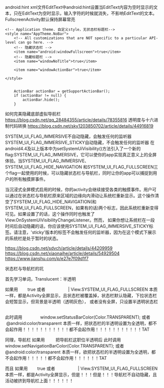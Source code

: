 android:hint
    xml文件EditText中android:hint设置当EditText内容为空时显示的文本，只在EditText为空时显示，输入字符的时候就消失，不影响EditText的文本。
FullscreenActivity默认保持屏幕常亮

    <!-- Application theme. 自定义style，无状态栏标题栏-->
    <style name="AppTheme.NoBar">
        <!-- All customizations that are NOT specific to a particular API-level can go here. -->
        <!-- 隐藏状态栏 -->
        <item name="android:windowFullscreen">true</item>
        <!-- 隐藏标题栏 -->
        <item name="windowNoTitle">true</item>

        <item name="windowActionBar">true</item>

    </style>


        ActionBar actionBar = getSupportActionBar();
        if (actionBar != null) {
            actionBar.hide();
        }
        
        
如何完美隐藏底部虚拟导航栏
https://blog.csdn.net/qq_28484355/article/details/78355816
透明度与十六进制代码转换
https://blog.csdn.net/sky1203850702/article/details/44916819


SYSTEM_UI_FLAG_IMMERSIVE不自动隐藏，会触发任何的监听器
SYSTEM_UI_FLAG_IMMERSIVE_STICKY自动隐藏，不会触发任何的监听器
在android4.4及以上版本中为setSystemUiVisibility()方法引入了一个新的flag:SYSTEM_UI_FLAG_IMMERSIVE，它可以使你的app实现真正意义上的全屏体验。当SYSTEM_UI_FLAG_IMMERSIVE、SYSTEM_UI_FLAG_HIDE_NAVIGATION 和SYSTEM_UI_FLAG_FULLSCREEN三个flag一起使用的时候，可以隐藏状态栏与导航栏，同时让你的app可以捕捉到用户的所有触摸屏事件。

当沉浸式全屏模式启用的时候，你的activity会继续接受各类的触摸事件。用户可以通过在状态栏与导航栏原来区域的边缘向内滑动让系统栏重新显示。这个操作清空了SYSTEM_UI_FLAG_HIDE_NAVIGATION(和SYSTEM_UI_FLAG_FULLSCREEN，如果有的话)两个标志，因此系统栏重新变得可见。如果设置了的话，这个操作同时也触发了View.OnSystemUiVisibilityChangeListener。然而， 如果你想让系统栏在一段时间后自动隐藏的话，你应该使用SYSTEM_UI_FLAG_IMMERSIVE_STICKY标签。请注意，'sticky'版本的标签不会触发任何的监听器，因为在这个模式下展示的系统栏是处于暂时的状态。

https://blog.csdn.net/sdvch/article/details/44209959
https://blog.csdn.net/xiaonaihe/article/details/54929504
https://www.jianshu.com/p/e27e7f09d1f7


状态栏与导航栏的坑

首先学习单词，Translucent：半透明

如果用        <item name="android:windowFullscreen">true</item>
或者                    | View.SYSTEM_UI_FLAG_FULLSCREEN
本质一样，都是Activity全屏显示，且状态栏被覆盖掉，状态栏默认隐藏，下拉状态栏会短暂显示，但背景是半透明（透明灰色），
或者没有全屏，只设置半透明状态栏        <!--<item name="android:windowTranslucentStatus" tools:targetApi="kitkat">true</item>-->

此时调用                window.setStatusBarColor(Color.TRANSPARENT);
或者        <item name="android:statusBarColor" tools:targetApi="lollipop">@android:color/transparent</item>
本质一样，把状态栏的半透明设置为全透明，都不会起作用！！！！！！！！！！！都不会起作用！！！！！！！！！！！TAT

同理，导航栏
如果用        <!--<item name="android:windowTranslucentNavigation" tools:targetApi="kitkat">true</item>-->
把导航栏这职位半透明后
此时调用                window.setNavigationBarColor(Color.TRANSPARENT);
或者        <item name="android:navigationBarColor" tools:targetApi="lollipop">@android:color/transparent</item>
本质一样，欲把状态栏的半透明设置为全透明，都不会起作用！！！！！都不会起作用！！！！！！TAT

而且
如果用        <item name="android:windowFullscreen">true</item>
或者                    | View.SYSTEM_UI_FLAG_FULLSCREEN
本质一样，都是Activity全屏显示，但是！！！但是！！！导航栏不自动隐藏，且活动被挤到导航栏上面！！！！！！


